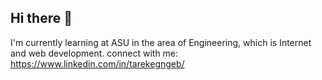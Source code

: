 ## Hi there 👋
I'm currently learning at ASU in the area of Engineering, which is Internet and web development.
connect with me:
https://www.linkedin.com/in/tarekegngeb/
<!--
**tgebeye1/tgebeye1** is a ✨ _special_ ✨ repository because its `README.md` (this file) appears on your GitHub profile.

Here are some ideas to get you started:

- 🔭 I’m currently working on ...
- 🌱 I’m currently learning ...
- 👯 I’m looking to collaborate on ...
- 🤔 I’m looking for help with ...
- 💬 Ask me about ...
- 📫 How to reach me: ...
- 😄 Pronouns: ...
- ⚡ Fun fact: ...
-->
